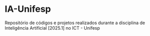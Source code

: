 # IA-Unifesp
Repositório de códigos e projetos realizados durante a disciplina de Inteligência Artificial [2025.1] no ICT - Unifesp
